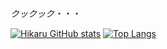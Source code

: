 _クックック・・・_

[![Hikaru GitHub stats](https://github-readme-stats.vercel.app/api?username=hikaru9507&count_private=true)](https://github.com/anuraghazra/github-readme-stats)
[![Top Langs](https://github-readme-stats.vercel.app/api/top-langs/?username=hikaru9507&count_private=true&theme=vue-dark&show_icons=true&layout=compact)](https://github.com/mo-ri-regen/github-readme-stats)

<!-- **hikaru9507/hikaru9507** is a ✨ _special_ ✨ repository because its `README.md` (this file) appears on your GitHub profile.

Here are some ideas to get you started:

- 🔭 I’m currently working on ...
- 🌱 I’m currently learning ...
- 👯 I’m looking to collaborate on ...
- 🤔 I’m looking for help with ...
- 💬 Ask me about ...
- 📫 How to reach me: ...
- 😄 Pronouns: ...
- ⚡ Fun fact: ...
 -->
